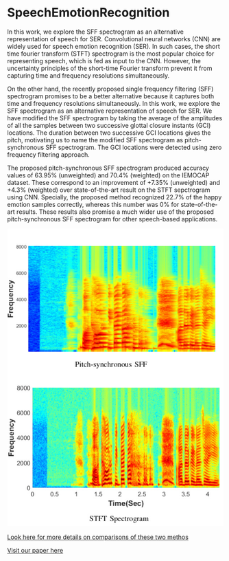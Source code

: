 # SpeechEmotionRecognition

In this work, we explore the SFF spectrogram as an alternative representation of speech for SER. Convolutional neural networks (CNN) are widely used for speech emotion recognition (SER). In such cases, the short time fourier transform (STFT) spectrogram is the most popular choice for representing speech, which is fed as input to the CNN. However, the uncertainty principles of the short-time Fourier transform prevent it from capturing time and frequency resolutions simultaneously.

On the other hand, the recently proposed single frequency filtering (SFF) spectrogram promises to be a better alternative because it captures both time and frequency resolutions simultaneously. In this work, we explore the SFF spectrogram as an alternative
representation of speech for SER. We have modified the SFF
spectrogram by taking the average of the amplitudes of all
the samples between two successive glottal closure instants
(GCI) locations. The duration between two successive GCI
locations gives the pitch, motivating us to name the modified
SFF spectrogram as pitch-synchronous SFF spectrogram. The
GCI locations were detected using zero frequency filtering
approach.

The proposed pitch-synchronous SFF spectrogram
produced accuracy values of 63.95% (unweighted) and 70.4%
(weighted) on the IEMOCAP dataset. These correspond to an
improvement of +7.35% (unweighted) and +4.3% (weighted)
over state-of-the-art result on the STFT sepctrogram using
CNN. Specially, the proposed method recognized 22.7% of the
happy emotion samples correctly, whereas this number was 0%
for state-of-the-art results. These results also promise a much
wider use of the proposed pitch-synchronous SFF spectrogram
for other speech-based applications.

![Spectrogram versus Proposed Method](Pitch_synchronousSFF_Spectrogram.jpg)

[Look here for more details on comparisons of these two methos](https://shruti1229.github.io/SpeechEmotionRecognition/)

[Visit our paper here](https://arxiv.org/abs/1908.03054)


